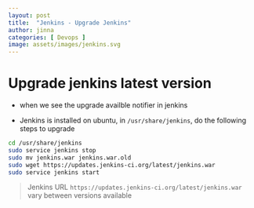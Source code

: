```yaml
---
layout: post
title:  "Jenkins - Upgrade Jenkins"
author: jinna
categories: [ Devops ]
image: assets/images/jenkins.svg
---
```


# Upgrade jenkins latest version 

- when we see the upgrade availble notifier in jenkins

- Jenkins is installed on ubuntu, in `/usr/share/jenkins`, do the following steps to upgrade

```bash
cd /usr/share/jenkins
sudo service jenkins stop
sudo mv jenkins.war jenkins.war.old
sudo wget https://updates.jenkins-ci.org/latest/jenkins.war
sudo service jenkins start
```
> Jenkins URL `https://updates.jenkins-ci.org/latest/jenkins.war` vary between versions available 